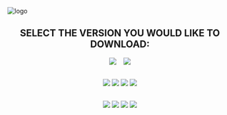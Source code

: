 ![logo](https://i.imgur.com/HVyxIC3.png)

<div align="center">

## SELECT THE VERSION YOU WOULD LIKE TO DOWNLOAD:

<a href="https://github.com/Hypnootize/m0rehud/archive/refs/heads/master.zip"><img src="https://i.imgur.com/XDkUVKU.png"></a> &nbsp;&nbsp; <a href="https://github.com/Hypnootize/m0rehud/archive/refs/heads/classic.zip"><img src="https://i.imgur.com/tPTVfEY.png"></a>
##
<a href="http://imgur.com/a/sxOyM"><img src="https://i.imgur.com/vVxJdvB.png"></a>
<a href="https://github.com/Hypnootize/m0rehud/wiki"><img src="https://i.imgur.com/UpvlsG7.png"></a>
<a href="https://github.com/Hypnootize/m0rehud/wiki/CUSTOMIZATIONS"><img src="https://i.imgur.com/I3oEZKa.png"></a>
<a href="https://github.com/Hypnootize/m0rehud/wiki/CREDITS"><img src="https://i.imgur.com/CjePbm6.png"></a>
##
<a href="https://comfig.app/huds/page/m0rehud"><img src="https://i.imgur.com/0o80QUt.png"></a>
<a href="https://tf2huds.dev/hud/m0rehud"><img src="https://i.imgur.com/lF9XotO.png"></a>
<a href="http://www.teamfortress.tv/34115/m0re-hud"><img src="https://i.imgur.com/xTQ26gp.png"></a>
<a href="https://gamebanana.com/mods/291596"><img src="https://i.imgur.com/UzXoexI.png"></a>

</div>
